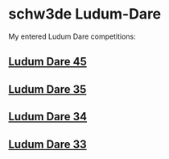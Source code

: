 #  schw3de Ludum-Dare

My entered Ludum Dare competitions:

## [Ludum Dare 45](https://github.com/schw3de/Ludum-Dare/tree/ludum-dare-45-entry)

## [Ludum Dare 35](https://github.com/schw3de/Ludum-Dare/tree/ludum-dare-35-entry)

## [Ludum Dare 34](https://github.com/schw3de/Ludum-Dare/tree/ludum-dare-34-entry)

## [Ludum Dare 33](https://github.com/schw3de/Ludum-Dare/tree/ludum-dare-33-entry)
